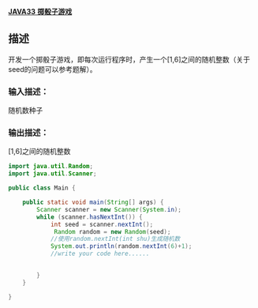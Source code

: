 [ **JAVA33** **掷骰子游戏** ](https://www.nowcoder.com/practice/7b543bee3dc14c49a7b340b2e04209ce?tpId=220&tags=&title=&difficulty=0&judgeStatus=0&rp=0&sourceUrl=%2Fexam%2Foj%3Fpage%3D1%26tab%3D%25E8%25AF%25AD%25E6%25B3%2595%25E7%25AF%2587%26topicId%3D220)

## 描述

开发一个掷骰子游戏，即每次运行程序时，产生一个[1,6]之间的随机整数（关于seed的问题可以参考题解）。

### 输入描述：

随机数种子

### 输出描述：

[1,6]之间的随机整数

```java
import java.util.Random;
import java.util.Scanner;

public class Main {

    public static void main(String[] args) {
        Scanner scanner = new Scanner(System.in);
        while (scanner.hasNextInt()) {
            int seed = scanner.nextInt();
             Random random = new Random(seed);
            //使用random.nextInt(int shu)生成随机数
            System.out.println(random.nextInt(6)+1);
            //write your code here......
            

        }
    }

}

```

